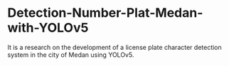 # Detection-Number-Plat-Medan-with-YOLOv5
It is a research on the development of a license plate character detection system in the city of Medan using YOLOv5.

